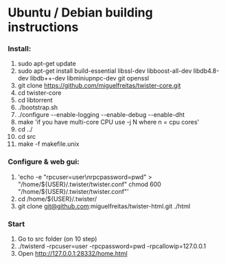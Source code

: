 Ubuntu / Debian building instructions 
====================================

### Install:

1) sudo apt-get update
2) sudo apt-get install build-essential libssl-dev libboost-all-dev libdb4.8-dev libdb++-dev libminiupnpc-dev git openssl
3) git clone https://github.com/miguelfreitas/twister-core.git
4) cd twister-core 
5) cd libtorrent
6) ./bootstrap.sh
7) ./configure --enable-logging --enable-debug --enable-dht
8) make 'if you have multi-core CPU use -j N where n = cpu cores'
9) cd ../
10) cd src
11) make -f makefile.unix

### Configure & web gui:
1) 'echo -e "rpcuser=user\nrpcpassword=pwd" > "/home/${USER}/.twister/twister.conf"
chmod 600 "/home/${USER}/.twister/twister.conf"'
2) cd /home/${USER}/.twister/
3) git clone git@github.com:miguelfreitas/twister-html.git ./html

### Start
1) Go to src folder (on 10 step) 
2) ./twisterd -rpcuser=user -rpcpassword=pwd -rpcallowip=127.0.0.1
3) Open http://127.0.0.1:28332/home.html

